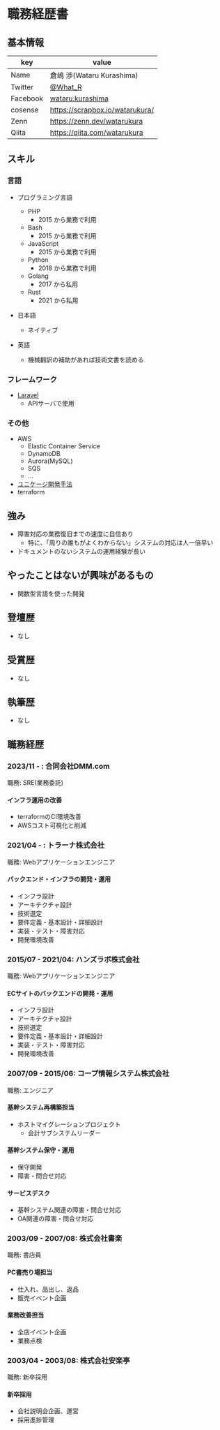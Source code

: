 # 職務経歴書

## 基本情報

|key|value|
|---|-----|
|Name|倉嶋 渉(Wataru Kurashima)|
|Twitter|[@What_R](https://twitter.com/What_R)|
|Facebook|[wataru.kurashima](https://www.facebook.com/wataru.kurashima)|
|cosense|https://scrapbox.io/watarukura/|
|Zenn|https://zenn.dev/watarukura|
|Qiita|https://qiita.com/watarukura|

## スキル

### 言語

- プログラミング言語
  - PHP
    - 2015 から業務で利用
  - Bash
    - 2015 から業務で利用
  - JavaScript
    - 2015 から業務で利用
  - Python
    - 2018 から業務で利用
  - Golang
    - 2017 から私用
  - Rust
    - 2021 から私用

- 日本語
  - ネイティブ
- 英語
  - 機械翻訳の補助があれば技術文書を読める

### フレームワーク

- [Laravel](https://laravel.com/)
  - APIサーバで使用 

### その他

- AWS
  - Elastic Container Service
  - DynamoDB
  - Aurora(MySQL)
  - SQS
  - ...
- [ユニケージ開発手法](https://www.usp-lab.com/methodology.html)
- terraform

## 強み

- 障害対応の業務復旧までの速度に自信あり
  - 特に、「周りの誰もがよくわからない」システムの対応は人一倍早い
- ドキュメントのないシステムの運用経験が長い

## やったことはないが興味があるもの

- 関数型言語を使った開発

## 登壇歴

- なし

## 受賞歴

- なし

## 執筆歴

- なし

## 職務経歴

### 2023/11 - : 合同会社DMM.com

職務: SRE(業務委託)

#### インフラ運用の改善

- terraformのCI環境改善
- AWSコスト可視化と削減

### 2021/04 - : トラーナ株式会社

職務: Webアプリケーションエンジニア

#### バックエンド・インフラの開発・運用

- インフラ設計
- アーキテクチャ設計
- 技術選定
- 要件定義・基本設計・詳細設計
- 実装・テスト・障害対応
- 開発環境改善

### 2015/07 - 2021/04: ハンズラボ株式会社

職務: Webアプリケーションエンジニア

#### ECサイトのバックエンドの開発・運用

- インフラ設計
- アーキテクチャ設計
- 技術選定
- 要件定義・基本設計・詳細設計
- 実装・テスト・障害対応
- 開発環境改善

### 2007/09 - 2015/06: コープ情報システム株式会社

職務: エンジニア

#### 基幹システム再構築担当

- ホストマイグレーションプロジェクト
  - 会計サブシステムリーダー

#### 基幹システム保守・運用

- 保守開発
- 障害・問合せ対応

#### サービスデスク

- 基幹システム関連の障害・問合せ対応
- OA関連の障害・問合せ対応

### 2003/09 - 2007/08: 株式会社書楽

職務: 書店員

#### PC書売り場担当

- 仕入れ、品出し、返品
- 販売イベント企画

#### 業務改善担当

- 全店イベント企画
- 業務点検

### 2003/04 - 2003/08: 株式会社安楽亭

職務: 新卒採用

#### 新卒採用

- 会社説明会企画、運営
- 採用進捗管理
